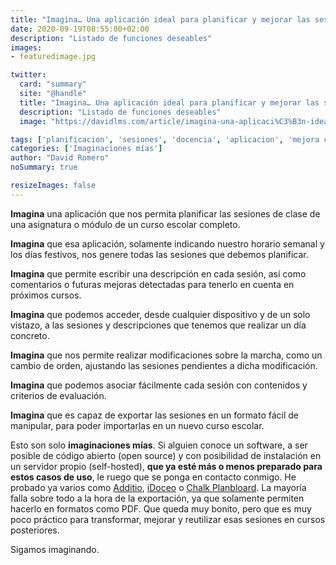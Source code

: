 ```yaml
---
title: "Imagina… Una aplicación ideal para planificar y mejorar las sesiones de clase"
date: 2020-09-19T08:55:00+02:00
description: "Listado de funciones deseables"
images:
- featuredimage.jpg

twitter:
  card: "summary"
  site: "@handle"
  title: "Imagina… Una aplicación ideal para planificar y mejorar las sesiones de clase"
  description: "Listado de funciones deseables"
  image: "https://davidlms.com/article/imagina-una-aplicaci%C3%B3n-ideal-para-planificar-y-mejorar-las-sesiones-de-clase/"

tags: ['planificacion', 'sesiones', 'docencia', 'aplicacion', 'mejora continua', 'productividad']
categories: ['Imaginaciones mías']
author: "David Romero"
noSummary: true

resizeImages: false
---
```

**Imagina** una aplicación que nos permita planificar las sesiones de clase de una asignatura o módulo de un curso escolar completo.

**Imagina** que esa aplicación, solamente indicando nuestro horario semanal y los días festivos, nos genere todas las sesiones que debemos planificar.

**Imagina** que permite escribir una descripción en cada sesión, así como comentarios o futuras mejoras detectadas para tenerlo en cuenta en próximos cursos.

**Imagina** que podemos acceder, desde cualquier dispositivo y de un solo vistazo, a las sesiones y descripciones que tenemos que realizar un día concreto.

**Imagina** que nos permite realizar modificaciones sobre la marcha, como un cambio de orden, ajustando las sesiones pendientes a dicha modificación.

**Imagina** que podemos asociar fácilmente cada sesión con contenidos y criterios de evaluación.

**Imagina** que es capaz de exportar las sesiones en un formato fácil de manipular, para poder importarlas en un nuevo curso escolar.

Esto son solo **imaginaciones mías**. Si alguien conoce un software, a ser posible de código abierto (open source) y con posibilidad de instalación en un servidor propio (self-hosted), **que ya esté más o menos preparado para estos casos de uso**, le ruego que se ponga en contacto conmigo. He probado ya varios como [Additio](https://www.additioapp.com/es), [iDoceo](https://www.idoceo.es/index.php/es/) o [Chalk Planbloard](https://planboard.chalk.com/). La mayoría falla sobre todo a la hora de la exportación, ya que solamente permiten hacerlo en formatos como PDF. Que queda muy bonito, pero que es muy poco práctico para transformar, mejorar y reutilizar esas sesiones en cursos posteriores.

Sigamos imaginando.